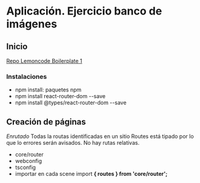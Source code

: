 # Aplicación. Ejercicio banco de imágenes

## Inicio

[Repo Lemoncode Boilerplate 1](https://github.com/Lemoncode/master-frontend-lemoncode/tree/master/04-frameworks/01-react/05-arquitectura/00-boilerplate)

### Instalaciones

- npm install: paquetes npm
- npm install react-router-dom --save
- npm install @types/react-router-dom --save

## Creación de páginas

_Enrutado_
Todas la routas identificadas en un sitio
Routes está tipado por lo que lo errores serán avisados.
No hay rutas relativas.

- core/router
- webconfig
- tsconfig
- importar en cada scene import **{ routes } from 'core/router';**
